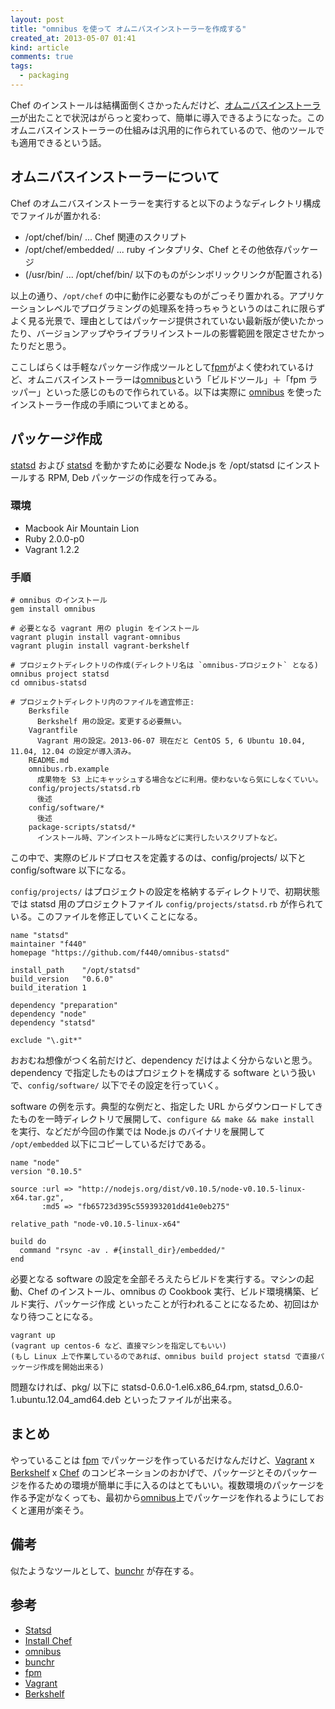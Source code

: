 ```yaml
---
layout: post
title: "omnibus を使って オムニバスインストーラーを作成する"
created_at: 2013-05-07 01:41
kind: article
comments: true
tags:
  - packaging
---
```


Chef のインストールは結構面倒くさかったんだけど、[オムニバスインストーラー][Install CHef]が出たことで状況はがらっと変わって、簡単に導入できるようになった。このオムニバスインストーラーの仕組みは汎用的に作られているので、他のツールでも適用できるという話。

<!-- more -->

## オムニバスインストーラーについて

Chef のオムニバスインストーラーを実行すると以下のようなディレクトリ構成でファイルが置かれる:

- /opt/chef/bin/ ... Chef 関連のスクリプト
- /opt/chef/embedded/ ... ruby インタプリタ、Chef とその他依存パッケージ
- (/usr/bin/ ... /opt/chef/bin/ 以下のものがシンボリックリンクが配置される)

以上の通り、`/opt/chef` の中に動作に必要なものがごっそり置かれる。アプリケーションレベルでプログラミングの処理系を持っちゃうというのはこれに限らずよく見る光景で、理由としてはパッケージ提供されていない最新版が使いたかったり、バージョンアップやライブラリインストールの影響範囲を限定させたかったりだと思う。

ここしばらくは手軽なパッケージ作成ツールとして[fpm][]がよく使われているけど、オムニバスインストーラーは[omnibus][]という「ビルドツール」＋「fpm ラッパー」といった感じのもので作られている。以下は実際に [omnibus][] を使ったインストーラー作成の手順についてまとめる。

## パッケージ作成

[statsd][] および [statsd][] を動かすために必要な Node.js を /opt/statsd にインストールする RPM, Deb パッケージの作成を行ってみる。

### 環境

- Macbook Air Mountain Lion
- Ruby 2.0.0-p0
- Vagrant 1.2.2

### 手順

    # omnibus のインストール
    gem install omnibus

    # 必要となる vagrant 用の plugin をインストール
    vagrant plugin install vagrant-omnibus
    vagrant plugin install vagrant-berkshelf

    # プロジェクトディレクトリの作成(ディレクトリ名は `omnibus-プロジェクト` となる)
    omnibus project statsd
    cd omnibus-statsd

    # プロジェクトディレクトリ内のファイルを適宜修正:
        Berksfile
          Berkshelf 用の設定。変更する必要無い。
        Vagrantfile
          Vagrant 用の設定。2013-06-07 現在だと CentOS 5, 6 Ubuntu 10.04, 11.04, 12.04 の設定が導入済み。
        README.md
        omnibus.rb.example
          成果物を S3 上にキャッシュする場合などに利用。使わないなら気にしなくていい。
        config/projects/statsd.rb
          後述
        config/software/*
          後述
        package-scripts/statsd/*
          インストール時、アンインストール時などに実行したいスクリプトなど。

この中で、実際のビルドプロセスを定義するのは、config/projects/ 以下と config/software 以下になる。

`config/projects/` はプロジェクトの設定を格納するディレクトリで、初期状態では statsd 用のプロジェクトファイル `config/projects/statsd.rb` が作られている。このファイルを修正していくことになる。

    name "statsd"
    maintainer "f440"
    homepage "https://github.com/f440/omnibus-statsd"

    install_path    "/opt/statsd"
    build_version   "0.6.0"
    build_iteration 1

    dependency "preparation"
    dependency "node"
    dependency "statsd"

    exclude "\.git*"

おおむね想像がつく名前だけど、dependency だけはよく分からないと思う。dependency で指定したものはプロジェクトを構成する software という扱いで、`config/software/` 以下でその設定を行っていく。

software の例を示す。典型的な例だと、指定した URL からダウンロードしてきたものを一時ディレクトリで展開して、`configure && make && make install` を実行、などだが今回の作業では Node.js のバイナリを展開して `/opt/embedded` 以下にコピーしているだけである。

    name "node"
    version "0.10.5"

    source :url => "http://nodejs.org/dist/v0.10.5/node-v0.10.5-linux-x64.tar.gz",
           :md5 => "fb65723d395c559393201dd41e0eb275"

    relative_path "node-v0.10.5-linux-x64"

    build do
      command "rsync -av . #{install_dir}/embedded/"
    end


必要となる software の設定を全部そろえたらビルドを実行する。マシンの起動、Chef のインストール、omnibus の Cookbook 実行、ビルド環境構築、ビルド実行、パッケージ作成 といったことが行われることになるため、初回はかなり待つことになる。

    vagrant up
    (vagrant up centos-6 など、直接マシンを指定してもいい)
    (もし Linux 上で作業しているのであれば、omnibus build project statsd で直接パッケージ作成を開始出来る)

問題なければ、pkg/ 以下に statsd-0.6.0-1.el6.x86_64.rpm, statsd_0.6.0-1.ubuntu.12.04_amd64.deb といったファイルが出来る。

## まとめ

やっていることは [fpm][] でパッケージを作っているだけなんだけど、[Vagrant][] x [Berkshelf][] x [Chef][] のコンビネーションのおかげで、パッケージとそのパッケージを作るための環境が簡単に手に入るのはとてもいい。複数環境のパッケージを作る予定がなくっても、最初から[omnibus][]上でパッケージを作れるようにしておくと運用が楽そう。

## 備考

似たようなツールとして、[bunchr][] が存在する。

## 参考

- [Statsd]
- [Install Chef]
- [omnibus]
- [bunchr]
- [fpm]
- [Vagrant]
- [Berkshelf]

[Statsd]: https://github.com/etsy/statsd
[Install Chef]: http://www.opscode.com/chef/install/
[omnibus]: https://github.com/opscode/omnibus-ruby
[Chef]: http://www.opscode.com/chef/
[Berkshelf]: http://berkshelf.com/
[Vagrant]: http://www.vagrantup.com/
[bunchr]: https://github.com/joemiller/bunchr
[fpm]: https://github.com/jordansissel/fpm
[sensu]: https://github.com/sensu
